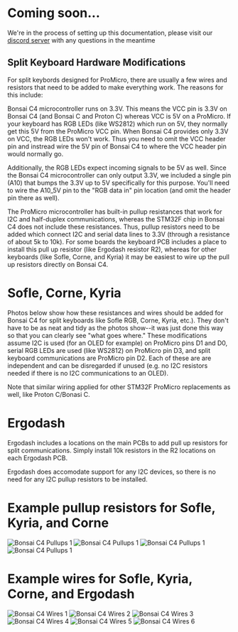 # Coming soon...

We're in the process of setting up this documentation, please visit our [discord server](https://discord.gg/mGTq3wRQdx) with any questions in the meantime

## Split Keyboard Hardware Modifications

For split keybords designed for ProMicro, there are usually a few wires and resistors that need to be added to make everything work. The reasons for this include:

Bonsai C4 microcontroller runs on 3.3V. This means the VCC pin is 3.3V on Bonsai C4 (and Bonsai C and Proton C) whereas VCC is 5V on a ProMicro. If your keyboard has RGB LEDs (like WS2812) which run on 5V, they normally get this 5V from the ProMicro VCC pin. When Bonsai C4 provides only 3.3V on VCC, the RGB LEDs won't work. Thus you need to omit the VCC header pin and instread wire the 5V pin of Bonsai C4 to where the VCC header pin would normally go.

Additionally, the RGB LEDs expect incoming signals to be 5V as well. Since the Bonsai C4 microcontroller can only output 3.3V, we included a single pin (A10) that bumps the 3.3V up to 5V specifically for this purpose. You'll need to wire the A10_5V pin to the "RGB data in" pin location (and omit the header pin there as well).

The ProMicro microcontroller has built-in pullup resistances that work for I2C and half-duplex communications, whereas the STM32F chip in Bonsai C4 does not include these resistances. Thus, pullup resistors need to be added which connect I2C and serial data lines to 3.3V (through a resistance of about 5k to 10k). For some boards the keyboard PCB includes a place to install this pull up resistor (like Ergodash resistor R2), whereas for other keyboards (like Sofle, Corne, and Kyria) it may be easiest to wire up the pull up resistors directly on Bonsai C4.

# Sofle, Corne, Kyria

Photos below show how these resistances and wires should be added for Bonsai C4 for split keyboards like Sofle RGB, Corne, Kyria, etc.). They don't have to be as neat and tidy as the photos show--it was just done this way so that you can clearly see "what goes where." These modifications assume I2C is used (for an OLED for example) on ProMicro pins D1 and D0, serial RGB LEDs are used (like WS2812) on ProMicro pin D3, and split keyboard communications are ProMicro pin D2. Each of these are are independent and can be disregarded if unused (e.g. no I2C resistors needed if there is no I2C communications to an OLED).

Note that similar wiring applied for other STM32F ProMicro replacements as well, like Proton C/Bonasi C.

# Ergodash

Ergodash includes a locations on the main PCBs to add pull up resistors for split communications. Simply install 10k resistors in the R2 locations on each Ergodash PCB.

Ergodash does accomodate support for any I2C devices, so there is no need for any I2C pullup resistors to be installed.


# Example pullup resistors for Sofle, Kyria, and Corne
![Bonsai C4 Pullups 1](Pullups1.jpg?raw=true)
![Bonsai C4 Pullups 1](Pullups2.jpg?raw=true)
![Bonsai C4 Pullups 1](Pullups3.jpg?raw=true)
![Bonsai C4 Pullups 1](Pullups4.jpg?raw=true)

# Example wires for Sofle, Kyria, Corne, and Ergodash
![Bonsai C4 Wires 1](Wires1.jpg?raw=true)
![Bonsai C4 Wires 2](Wires2.jpg?raw=true)
![Bonsai C4 Wires 3](Wires3.jpg?raw=true)
![Bonsai C4 Wires 4](Wires4.jpg?raw=true)
![Bonsai C4 Wires 5](Wires5.jpg?raw=true)
![Bonsai C4 Wires 6](Wires6.jpg?raw=true)

